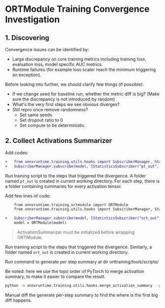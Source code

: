 # ORTModule Training Convergence Investigation

## 1. Discovering

Convergence issues can be identified by:
- Large discrepancy on core training metrics including training loss, evaluation loss, model specific AUC metrics.
- Runtime failures (for example loss scaler reach the minimum triggering an exception).

Before looking into further, we should clarify few things (if possible):
- If we change seed for baseline run, whether the metric diff is big?
  (Make sure the discrepancy is not introduced by random)
- What's the very first steps we see obvious diverges?
- Still repro once remove randomness?
	- Set same seeds
	- Set dropout ratio to 0
	- Set compute to be deterministic.


## 2. Collect Activations Summarizer

Add codes:

```diff
+	from onnxruntime.training.utils.hooks import SubscriberManager, StatisticsSubscriber
+	SubscriberManager.subscribe(model, [StatisticsSubscriber("pt_out", override_output_dir=True)])

```
Run training script to the steps that triggered the divergence. A folder named `pt_out` is created in current working directory. For each step, there is a folder containing summaries for every activation tensor.


Add few lines of code:
```diff
	from onnxruntime.training.ortmodule import ORTModule
	from onnxruntime.training.utils.hooks import SubscriberManager, StatisticsSubscriber

+	SubscriberManager.subscribe(model, [StatisticsSubscriber("ort_out", override_output_dir=True)])
	model = ORTModule(model)
```

> ActivationSummarizer must be initialized before wrapping ORTModule.

Run training script to the steps that triggered the divergence. Similarly, a folder named `ort_out` is created in current working directory.

Run command to generate per step summary at dir orttraining/tools/scripts/

Be noted: here we use the topo order of PyTorch to merge activation summary, to make it easier to compare the result.

```bash
python -m onnxruntime.training.utils.hooks.merge_activation_summary --pt_dir pt_out --ort_dir ort_out --output_dir /tmp/output
```

Manual diff the generate per-step summary to find the where is the first big diff happens.
